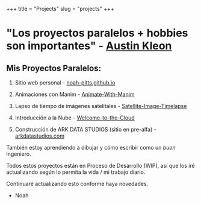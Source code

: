 +++
title = "Projects"
slug = "projects"
+++

# "Los proyectos paralelos + hobbies son importantes" - [Austin Kleon](https://austinkleon.com/2009/08/26/side-projects/)

## Mis Proyectos Paralelos:

1. Sitio web personal - [noah-pitts.github.io](https://github.com/noah-pitts/noah-pitts.github.io)

2. Animaciones con Manim - [Animate-With-Manim](https://github.com/noah-pitts/Animate-With-Manim)

3. Lapso de tiempo de imágenes satelitales - [Satellite-Image-Timelapse](https://github.com/noah-pitts/Satellite-Image-Timelapse)

4. Introducción a la Nube - [Welcome-to-the-Cloud](https://github.com/noah-pitts/Welcome-to-the-Cloud)

5. Construcción de ARK DATA STUDIOS (sitio en pre-alfa) - [arkdatastudios.com](https://arkdatastudios.com/)

También estoy aprendiendo a dibujar y cómo escribir como un _buen_ ingeniero.

Todos estos proyectos están en Proceso de Desarrollo (WIP), así que los iré actualizando según lo permita la vida / mi trabajo diario.

Continuaré actualizando esto conforme haya novedades.

- Noah

